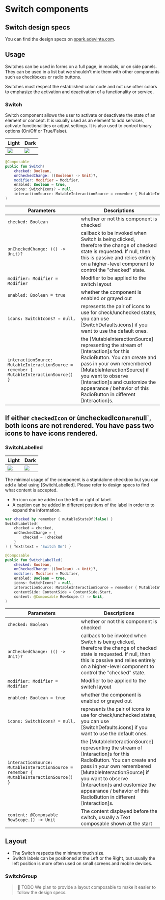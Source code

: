 # Switch components

## Switch design specs

You can find the design specs
on [spark.adevinta.com](https://spark.adevinta.com/1186e1705/p/58a2c6-switch/b/700a17).

## Usage

Switches can be used in forms on a full page, in modals, or on side panels.
They can be used in a list but we shouldn’t mix them with other components such as checkboxes or
radio buttons.

Switches must respect the established color code and not use other colors to emphasize the
activation and deactivation of a functionality or service.

### Switch

Switch component allows the user to activate or deactivate the state of an element or concept.
It is usually used as an element to add services, activate functionalities or adjust settings.
It is also used to control binary options (On/Off or True/False).

| Light                                                                                                                                                                    | Dark                                                                                                                                                                    |
|--------------------------------------------------------------------------------------------------------------------------------------------------------------------------|-------------------------------------------------------------------------------------------------------------------------------------------------------------------------|
| ![](../../../../../../../../../spark-screenshot-testing/src/test/snapshots/images/com.adevinta.spark_PreviewScreenshotTests_preview_tests_toggles_switch_part_light.png) | ![](../../../../../../../../../spark-screenshot-testing/src/test/snapshots/images/com.adevinta.spark_PreviewScreenshotTests_preview_tests_toggles_switch_part_dark.png) |

```kotlin
@Composable
public fun Switch(
    checked: Boolean,
    onCheckedChange: ((Boolean) -> Unit)?,
    modifier: Modifier = Modifier,
    enabled: Boolean = true,
    icons: SwitchIcons? = null,
    interactionSource: MutableInteractionSource = remember { MutableInteractionSource() },
)
```

| Parameters                                                                              | Descriptions                                                                                                                                                                                                                                                                                            |
|-----------------------------------------------------------------------------------------|---------------------------------------------------------------------------------------------------------------------------------------------------------------------------------------------------------------------------------------------------------------------------------------------------------|
| `checked: Boolean`                                                                      | whether or not this component is checked                                                                                                                                                                                                                                                                |
| `onCheckedChange: (() -> Unit)?`                                                        | callback to be invoked when Switch is being clicked, therefore the change of checked state is requested. If null, then this is passive and relies entirely on a higher-level component to control the "checked" state.                                                                                  |
| `modifier: Modifier = Modifier`                                                         | Modifier to be applied to the switch layout                                                                                                                                                                                                                                                             |
| `enabled: Boolean = true`                                                               | whether the component is enabled or grayed out                                                                                                                                                                                                                                                          |
| `icons: SwitchIcons? = null,`                                                           | represents the pair of icons to use for check/unchecked states, you can use [SwitchDefaults.icons] if you want to use the default ones.                                                                                                                                                                 |
| `interactionSource: MutableInteractionSource = remember { MutableInteractionSource() }` | the [MutableInteractionSource] representing the stream of [Interaction]s for this RadioButton. You can create and pass in your own remembered [MutableInteractionSource] if you want to observe [Interaction]s and customize the appearance / behavior of this RadioButton in different [Interaction]s. |

If either `checkedIcon` or ùncheckedIcon` are `null`, both icons are not rendered. You have pass two icons to have icons rendered.
---

### SwitchLabelled

| Light                                                                                                                                                                            | Dark                                                                                                                                                                            |
|----------------------------------------------------------------------------------------------------------------------------------------------------------------------------------|---------------------------------------------------------------------------------------------------------------------------------------------------------------------------------|
| ![](../../../../../../../../../spark-screenshot-testing/src/test/snapshots/images/com.adevinta.spark_PreviewScreenshotTests_preview_tests_toggles_switchlabelled_part_light.png) | ![](../../../../../../../../../spark-screenshot-testing/src/test/snapshots/images/com.adevinta.spark_PreviewScreenshotTests_preview_tests_toggles_switchlabelled_part_dark.png) |

The minimal usage of the component is a standalone checkbox but you can add a label
using [SwitchLabelled].
Please refer to design specs to find what content is accepted.

- An icon can be added on the left or right of label.
- A caption can be added in different positions of the label in order to to expand the information.

```kotlin
var checked by remember { mutableStateOf(false) }
SwitchLabelled(
    checked = checked,
    onCheckedChange = {
        checked = !checked
    }
) { Text(text = "Switch On") }
```

```kotlin
@Composable
public fun SwitchLabelled(
    checked: Boolean,
    onCheckedChange: ((Boolean) -> Unit)?,
    modifier: Modifier = Modifier,
    enabled: Boolean = true,
    icons: SwitchIcons? = null,
    interactionSource: MutableInteractionSource = remember { MutableInteractionSource() },
    contentSide: ContentSide = ContentSide.Start,
    content: @Composable RowScope.() -> Unit,
)
```

| Parameters                                                                              | Descriptions                                                                                                                                                                                                                                                                                            |
|-----------------------------------------------------------------------------------------|---------------------------------------------------------------------------------------------------------------------------------------------------------------------------------------------------------------------------------------------------------------------------------------------------------|
| `checked: Boolean`                                                                      | whether or not this component is checked                                                                                                                                                                                                                                                                |
| `onCheckedChange: (() -> Unit)?`                                                        | callback to be invoked when Switch is being clicked, therefore the change of checked state is requested. If null, then this is passive and relies entirely on a higher-level component to control the "checked" state.                                                                                  |
| `modifier: Modifier = Modifier`                                                         | Modifier to be applied to the switch layout                                                                                                                                                                                                                                                             |
| `enabled: Boolean = true`                                                               | whether the component is enabled or grayed out                                                                                                                                                                                                                                                          |
| `icons: SwitchIcons? = null,`                                                           | represents the pair of icons to use for check/unchecked states, you can use [SwitchDefaults.icons] if you want to use the default ones.                                                                                                                                                                 |
| `interactionSource: MutableInteractionSource = remember { MutableInteractionSource() }` | the [MutableInteractionSource] representing the stream of [Interaction]s for this RadioButton. You can create and pass in your own remembered [MutableInteractionSource] if you want to observe [Interaction]s and customize the appearance / behavior of this RadioButton in different [Interaction]s. |
| `content: @Composable RowScope.() -> Unit`                                              | The content displayed before the switch, usually a Text composable shown at the start                                                                                                                                                                                                                   |

## Layout
- The Switch respects the minimum touch size.
- Switch labels can be positioned at the Left or the Right, but usually the left position is more often used on small screens and mobile devices.

### SwitchGroup

> 🚀 TODO
> We plan to provide a layout composable to make it easier to follow the design specs.
